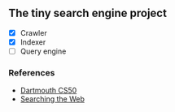 ## The tiny search engine project
* [x] Crawler
* [x] Indexer
* [ ] Query engine

### References
* [Dartmouth CS50](https://www.cs.dartmouth.edu/~campbell/cs50/)
* [Searching the Web](
https://www.cs.dartmouth.edu/~campbell/cs50/searchingtheweb.pdf)
